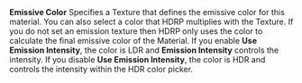 <tr>
<td><strong>Emissive Color</strong></td>
<td>Specifies a Texture that defines the emissive color for this material. You can also select a color that HDRP multiplies with the Texture. If you do not set an emission texture then HDRP only uses the color to calculate the final emissive color of the Material. If you enable <strong>Use Emission Intensity</strong>, the color is LDR and <strong>Emission Intensity</strong> controls the intensity. If you disable <strong>Use Emission Intensity</strong>, the color is HDR and controls the intensity within the HDR color picker.</td>
</tr>
